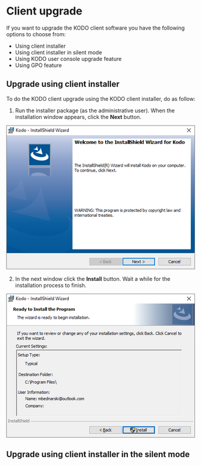 # Client upgrade

If you want to upgrade the KODO client software you have the following options to choose from:

* Using client installer 
* Using client installer in silent mode
* Using KODO user console upgrade feature
* Using GPO feature



## Upgrade using client installer 

To do the KODO client upgrade using the KODO client installer, do as follow:

1. Run the installer package \(as the administrative user\). When the installation window appears, click the **Next** button.

![](../../.gitbook/assets/image%20%28135%29.png)

2. In the next window click the **Install** button. Wait a while for the installation process to finish. 

![](../../.gitbook/assets/image%20%28144%29.png)

## Upgrade using client installer in the silent mode





